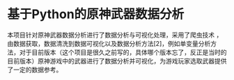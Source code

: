 # 基于Python的原神武器数据分析
本项目针对原神武器数据分析进行了数据分析与可视化处理，采用了爬虫技术 ，由数据获取，数据清洗到数据可视化以及数据分析方法[2]，例如单变量分析方法，对于目前版本（这个项目是很久之前写的，具体哪个版本忘了，反正是当时的目前版本）原神游戏中的武器进行了数据分析并可视化，为游戏玩家选取武器提供了一定的数据参考。

